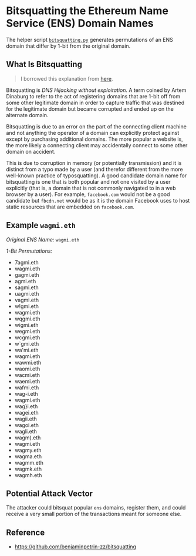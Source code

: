 # Bitsquatting the Ethereum Name Service (ENS) Domain Names
The helper script [`bitsquatting.py`](https://github.com/pcaversaccio/bitsquatting/blob/main/bitsquatting.py) generates permutations of an ENS domain that differ by 1-bit from the original domain.

## What Is Bitsquatting
> I borrowed this explanation from [here](https://github.com/benjaminpetrin-zz/bitsquatting).

Bitsquatting is _DNS Hijacking without exploitation_. A term coined by Artem Dinaburg to refer to the act of registering domains that are 1-bit off from some other legitimate domain in order to capture traffic that was destined for the legitimate domain but became corrupted and ended up on the alternate domain.

Bitsquatting is due to an error on the part of the connecting client machine and not anything the operator of a domain can explicitly protect against except by purchasing additional domains. The more popular a website is, the more likely a connecting client may accidentally connect to some other domain on accident.

This is due to corruption in memory (or potentially transmission) and it is distinct from a typo made by a user (and therefor different from the more well-known practice of typosquatting). A good candidate domain name for bitsquatting is one that is both popular and not one visited by a user explicitly (that is, a domain that is not commonly navigated to in a web browser by a user). For example, `facebook.com` would not be a good candidate but `fbcdn.net` would be as it is the domain Facebook uses to host static resources that are embedded on `facebook.com`.

## Example `wagmi.eth`
*Original ENS Name:* `wagmi.eth`

*1-Bit Permutations:*
- 7agmi.eth
- wagmi.eth
- gagmi.eth
- agmi.eth
- sagmi.eth
- uagmi.eth
- vagmi.eth
- w!gmi.eth
- wagmi.eth
- wqgmi.eth
- wigmi.eth
- wegmi.eth
- wcgmi.eth
- w`gmi.eth
- wa'mi.eth
- wagmi.eth
- wawmi.eth
- waomi.eth
- wacmi.eth
- waemi.eth
- wafmi.eth
- wag-i.eth
- wagmi.eth
- wag}i.eth
- wagei.eth
- wagii.eth
- wagoi.eth
- wagli.eth
- wagm).eth
- wagmi.eth
- wagmy.eth
- wagma.eth
- wagmm.eth
- wagmk.eth
- wagmh.eth

## Potential Attack Vector
The attacker could bitsquat popular `ens` domains, register them, and could receive a very small portion of the transactions meant for someone else.

## Reference
- https://github.com/benjaminpetrin-zz/bitsquatting
